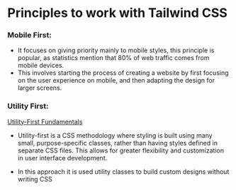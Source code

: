 # Principles to work with Tailwind CSS
### Mobile First:
- It focuses on giving priority mainly to mobile styles, this principle is popular, as statistics mention that 80% of web traffic comes from mobile devices.
- This involves starting the process of creating a website by first focusing on the user experience on mobile, and then adapting the design for larger screens. 

### Utility First:
[Utility-First Fundamentals](https://tailwindcss.com/docs/utility-first)
- Utility-first is a CSS methodology where styling is built using many small, purpose-specific classes, rather than having styles defined in separate CSS files. This allows for greater flexibility and customization in user interface development. 

- In this approach it is used utility classes to build custom designs without writing CSS  